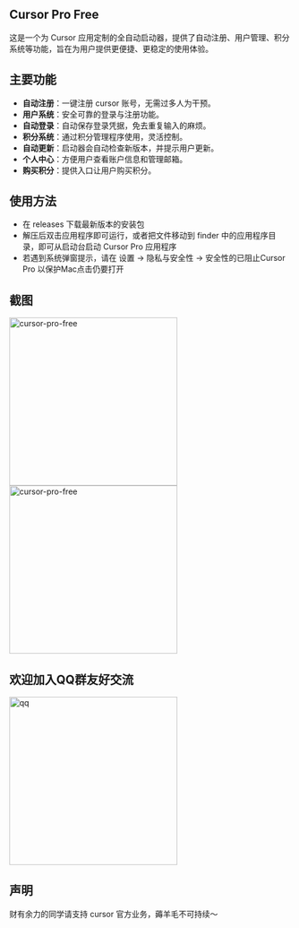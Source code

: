 
## Cursor Pro Free

这是一个为 Cursor 应用定制的全自动启动器，提供了自动注册、用户管理、积分系统等功能，旨在为用户提供更便捷、更稳定的使用体验。

## 主要功能

- **自动注册**：一键注册 cursor 账号，无需过多人为干预。
- **用户系统**：安全可靠的登录与注册功能。
- **自动登录**：自动保存登录凭据，免去重复输入的麻烦。
- **积分系统**：通过积分管理程序使用，灵活控制。
- **自动更新**：启动器会自动检查新版本，并提示用户更新。
- **个人中心**：方便用户查看账户信息和管理邮箱。
- **购买积分**：提供入口让用户购买积分。

## 使用方法

- 在 releases 下载最新版本的安装包
- 解压后双击应用程序即可运行，或者把文件移动到 finder 中的应用程序目录，即可从启动台启动 Cursor Pro 应用程序
- 若遇到系统弹窗提示，请在 设置 -> 隐私与安全性 -> 安全性的已阻止Cursor Pro 以保护Mac点击仍要打开

## 截图

<img src="https://github.com/user-attachments/assets/bbf76767-0e99-4e5b-90dd-203c8e4cd7d6" width="300px" alt="cursor-pro-free">

<img src="https://github.com/user-attachments/assets/d76a5731-1d73-40e4-8121-3ff36b384ba1" width="300px" alt="cursor-pro-free">

## 欢迎加入QQ群友好交流

<img src="https://github.com/user-attachments/assets/eec86731-7e24-404e-b538-f34e868cb5d0" width="300px" alt="qq">

## 声明

财有余力的同学请支持 cursor 官方业务，薅羊毛不可持续～
